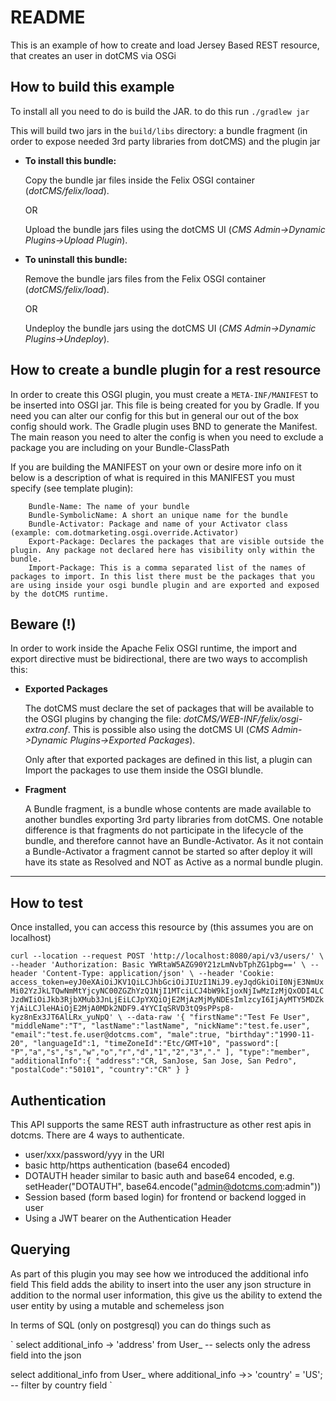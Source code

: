 # README

This is an example of how to create and load Jersey Based REST resource, that creates an user in dotCMS via OSGi 

## How to build this example

To install all you need to do is build the JAR. to do this run
`./gradlew jar`

This will build two jars in the `build/libs` directory: a bundle fragment (in order to expose needed 3rd party libraries from dotCMS) and the plugin jar 

* **To install this bundle:**

    Copy the bundle jar files inside the Felix OSGI container (*dotCMS/felix/load*).
        
    OR
        
    Upload the bundle jars files using the dotCMS UI (*CMS Admin->Dynamic Plugins->Upload Plugin*).

* **To uninstall this bundle:**
    
    Remove the bundle jars files from the Felix OSGI container (*dotCMS/felix/load*).

    OR

    Undeploy the bundle jars using the dotCMS UI (*CMS Admin->Dynamic Plugins->Undeploy*).

## How to create a bundle plugin for a rest resource

In order to create this OSGI plugin, you must create a `META-INF/MANIFEST` to be inserted into OSGI jar.
This file is being created for you by Gradle. If you need you can alter our config for this but in general our out of the box config should work.
The Gradle plugin uses BND to generate the Manifest. The main reason you need to alter the config is when you need to exclude a package you are including on your Bundle-ClassPath

If you are building the MANIFEST on your own or desire more info on it below is a description of what is required in this MANIFEST you must specify (see template plugin):

```
    Bundle-Name: The name of your bundle
    Bundle-SymbolicName: A short an unique name for the bundle
    Bundle-Activator: Package and name of your Activator class (example: com.dotmarketing.osgi.override.Activator)
    Export-Package: Declares the packages that are visible outside the plugin. Any package not declared here has visibility only within the bundle.
    Import-Package: This is a comma separated list of the names of packages to import. In this list there must be the packages that you are using inside your osgi bundle plugin and are exported and exposed by the dotCMS runtime.
```

## Beware (!)

In order to work inside the Apache Felix OSGI runtime, the import and export directive must be bidirectional, there are two ways to accomplish this:

* **Exported Packages**

    The dotCMS must declare the set of packages that will be available to the OSGI plugins by changing the file: *dotCMS/WEB-INF/felix/osgi-extra.conf*.
This is possible also using the dotCMS UI (*CMS Admin->Dynamic Plugins->Exported Packages*).

    Only after that exported packages are defined in this list, a plugin can Import the packages to use them inside the OSGI blundle.
    
* **Fragment**

    A Bundle fragment, is a bundle whose contents are made available to another bundles exporting 3rd party libraries from dotCMS.
One notable difference is that fragments do not participate in the lifecycle of the bundle, and therefore cannot have an Bundle-Activator.
As it not contain a Bundle-Activator a fragment cannot be started so after deploy it will have its state as Resolved and NOT as Active as a normal bundle plugin.

---
## How to test

Once installed, you can access this resource by (this assumes you are on localhost)

`curl --location --request POST 'http://localhost:8080/api/v3/users/' \
--header 'Authorization: Basic YWRtaW5AZG90Y21zLmNvbTphZG1pbg==' \
--header 'Content-Type: application/json' \
--header 'Cookie: access_token=eyJ0eXAiOiJKV1QiLCJhbGciOiJIUzI1NiJ9.eyJqdGkiOiI0NjE3NmUxMi02YzJkLTQwNmMtYjcyNC00ZGZhYzQ1NjI1MTciLCJ4bW9kIjoxNjIwMzIzMjQxODI4LCJzdWIiOiJkb3RjbXMub3JnLjEiLCJpYXQiOjE2MjAzMjMyNDEsImlzcyI6IjAyMTY5MDZkYjAiLCJleHAiOjE2MjA0MDk2NDF9.4YYCIqSRVD3tQ9sPPsp8-kyz8nEx3JT6AlLRx_yuNpQ' \
--data-raw '{
"firstName":"Test Fe User",
"middleName":"T",
"lastName":"lastName",
"nickName":"test.fe.user",
"email":"test.fe.user@dotcms.com",
"male":true,
"birthday":"1990-11-20",
"languageId":1,
"timeZoneId":"Etc/GMT+10",
"password":[
"P","a","s","s","w","o","r","d","1","2","3","."
],
"type":"member",
"additionalInfo":{
"address":"CR, SanJose, San Jose, San Pedro",
"postalCode":"50101",
"country":"CR"
}
}   `

## Authentication

This API supports the same REST auth infrastructure as other 
rest apis in dotcms. There are 4 ways to authenticate.

* user/xxx/password/yyy in the URI
* basic http/https authentication (base64 encoded)
* DOTAUTH header similar to basic auth and base64 encoded, e.g. setHeader("DOTAUTH", base64.encode("admin@dotcms.com:admin"))
* Session based (form based login) for frontend or backend logged in user
* Using a JWT bearer on the Authentication Header


## Querying

As part of this plugin you may see how we introduced the additional info field
This field adds the ability to insert into the user any json structure in addition to the 
normal user information, this give us the ability to extend the user entity by using a mutable 
and schemeless json

In terms of SQL (only on postgresql) you can do things such as

`
select additional_info -> 'address'  from User_  -- selects only the adress field into the json


select additional_info from User_ where  additional_info ->> 'country' = 'US';  --  filter by country field
`

